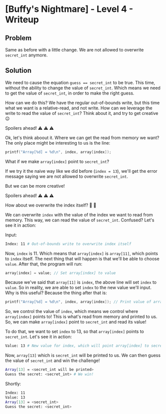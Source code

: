 # [Buffy's Nightmare] - Level 4 - Writeup

## Problem

Same as before with a little change. We are not allowed to overwrite `secret_int` anymore.

## Solution

We need to cause the equation `guess == secret_int` to be true. This time, without the ability to change the value of `secret_int`. Which means we need to get the value of `secret_int`, in order to make the right guess.

How can we do this? We have the regular out-of-bounds write, but this time what we want is a relative-read, and not write. How can we leverage the write to read the value of `secret_int`? Think about it, and try to get creative :wink:


Spoilers ahead! :warning: :warning: :warning:

Ok, let's think aboout it. Where we can get the read from memory we want? The only place might be interesting to us is the line:
```c
printf("Array[%d] = %d\n", index, array[index]);
```

What if we make `array[index]` point to `secret_int`?

If we try it the naive way like we did before (`index = 13`), we'll get the error message saying we are not allowed to overwrite `secret_int`.

But we can be more creative!

Spoilers ahead! :warning: :warning: :warning:

How about we overwrite the index itself? :exploding_head: :exploding_head:

We can overwrite `index` with the value of the index we want to read from memory. This way, we can read the value of `secret_int`. Confused? Let's see it in action:

Input:
```bash
Index: 11 # Out-of-bounds write to overwrite index itself
```

Now, `index` is 11. Which means that `array[index]` is `array[11]`, which points to `index` itself.
The next thing that will happen is that we'll be able to choose `value`. After that, the program will run:

```c
array[index] = value; // Set array[index] to value
```

Because we've said that `array[11]` is `index`, the above line will set `index` to `value`. So in reality, we are able to set `index` to the new value we'll input. Why is this useful? Because the thing after that is:

```c
printf("Array[%d] = %d\n", index, array[index]); // Print value of array[index] and index
```

So, we control the value of `index`, which means we control where `array[index]` points to! This is what's read from memory and printed to us. So, we can make `array[index]` point to `secret_int` and read its value!

To do that, we want to set `index` to 13, so that `array[index]` points to `secret_int`. Let's see it in action:

```bash
Value: 13 # New value for index, which will point array[index] to secret_int (array[13] = secret_int)
```

Now, `array[13]` which is `secret_int` will be printed to us. We can then guess the value of `secret_int` and win the challenge!

```bash
Array[13] = <secret_int will be printed>
Guess the secret: <secret_int> # We win!
```

Shortly:

```bash
Index: 11
Value: 13
Array[13] = <secret_int>
Guess the secret: <secret_int>
```
